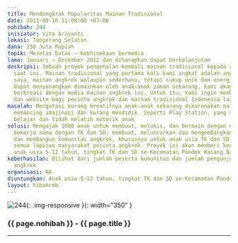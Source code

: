 ```yaml
---
title: Mendongkrak Popularitas Mainan Tradisional
date: 2011-09-16 11:08:00 +07:00
nohibah: 244
inisiator: Vita Ariyanti
lokasi: Tangerang Selatan
dana: 250 Juta Rupiah
topik: Meretas batas – kebhinekaan bermedia
lama: Januari – Desember 2012 dan diharapkan dapat berkelanjutan
deskripsi: Sebuah proyek pengenalan kembali mainan tradisional kepada anak-anak Indonesia
  saat ini. Mainan tradisional yang pertama kali kami angkat adalah angkrek. Menurut
  saya, mainan angkrek walaupun sederhana, tetapi cukup unik dan energik. Supaya angkrek
  dapat menyenangkan dimainkan oleh anak-anak zaman sekarang, kami akan mengajak anak-anak
  berkreasi dengan media mainan angkrek ini. Untuk itu, kami ingin membuat komunitas
  dan website bagi pecinta angkrek dan mainan tradisional Indonesia lainnya
masalah: Mengatasi kurang kreatifnya anak-anak sekarang dikarenakan mainan yang tidak
  memancing imajinasi dan kurang mendidik. Seperti Play Station, yang membuat lupa
  belajar dan tidak melatih motorik anak
solusi: Mengajak 1000 anak untuk membuat, melukis, dan bermain dengan media angkrek,
  bekerja sama dengan TK dan SD, membuat, meluncurkan dan mengembangkan website angkrek,
  dan membangun komunitas angkrek, khususnya untuk anak usia TK dan SD, umumnya untuk
  semua lapisan masyarakat pecinta angkrek. Proyek ini akan memberi keuntungan kepada
  anak usia 5-12 tahun, tingkat TK dan SD se-Kecamatan Pondok Kacang Barat
keberhasilan: Dilihat dari jumlah peserta komunitas dan jumlah pengunjung website
  angkrek
organisasi: NA
diuntungkan: Anak usia 5-12 tahun, tingkat TK dan SD se-Kecamatan Pondok Kacang Barat
layout: hibahcmb
---
```


![244](/static/img/hibahcmb/244.png){: .img-responsive }{: width="350" }

### {{ page.nohibah }} - {{ page.title }}

---
